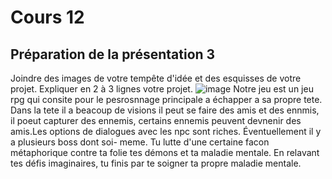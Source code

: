 # Cours 12
## Préparation de la présentation 3 
Joindre des images de votre tempête d'idée et des esquisses de votre projet. Expliquer en 2 à 3 lignes votre projet. 
![image](https://user-images.githubusercontent.com/112128387/206319323-c5e7f09a-0a24-4e2e-9ca6-2dfdc7e3abab.png)
Notre jeu est un jeu rpg qui consite pour le pesrosnnage principale a échapper a sa propre tete. Dans la tete il a beacoup de visions il peut se faire des amis et des ennmis, il poeut capturer des ennemis, certains ennemis peuvent devnenir des amis.Les options de dialogues avec les npc sont riches. Éventuellement il y a plusieurs boss dont soi- meme. Tu lutte d'une certaine facon métaphorique contre ta folie tes démons et ta maladie mentale. En relavant tes défis imaginaires, tu finis par te soigner ta propre maladie mentale.
